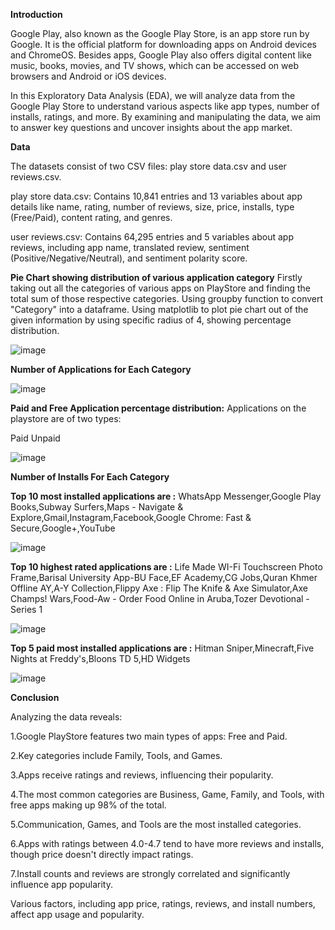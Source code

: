 **Introduction**

Google Play, also known as the Google Play Store, is an app store run by Google. It is the official platform for downloading apps on Android devices and ChromeOS. Besides apps, Google Play also offers digital content like music, books, movies, and TV shows, which can be accessed on web browsers and Android or iOS devices.

In this Exploratory Data Analysis (EDA), we will analyze data from the Google Play Store to understand various aspects like app types, number of installs, ratings, and more. By examining and manipulating the data, we aim to answer key questions and uncover insights about the app market.

**Data**

The datasets consist of two CSV files: play store data.csv and user reviews.csv.

play store data.csv: Contains 10,841 entries and 13 variables about app details like name, rating, number of reviews, size, price, installs, type (Free/Paid), content rating, and genres.

user reviews.csv: Contains 64,295 entries and 5 variables about app reviews, including app name, translated review, sentiment (Positive/Negative/Neutral), and sentiment polarity score.

**Pie Chart showing distribution of various application category**
Firstly taking out all the categories of various apps on PlayStore and finding the total sum of those respective categories.
Using groupby function to convert "Category" into a dataframe.
Using matplotlib to plot pie chart out of the given information by using specific radius of 4, showing percentage distribution.

![image](https://github.com/user-attachments/assets/c5b0bc59-e58a-44e1-9b22-b955565b29bd)

**Number of Applications for Each Category**

![image](https://github.com/user-attachments/assets/b8a42604-5329-448c-a887-58b52037f9d1)

**Paid and Free Application percentage distribution:**
Applications on the playstore are of two types:

Paid
Unpaid

![image](https://github.com/user-attachments/assets/ceea839b-4574-47d8-b13b-a7eded8dad0f)

**Number of Installs For Each Category**

**Top 10 most installed applications are :**
WhatsApp Messenger,Google Play Books,Subway Surfers,Maps - Navigate & Explore,Gmail,Instagram,Facebook,Google Chrome: Fast & Secure,Google+,YouTube

![image](https://github.com/user-attachments/assets/b9fcab27-c9b7-4a33-9e39-4a7056b79ef8)

**Top 10 highest rated applications are :**
Life Made WI-Fi Touchscreen Photo Frame,Barisal University App-BU Face,EF Academy,CG Jobs,Quran Khmer Offline AY,A-Y Collection,Flippy Axe : Flip The Knife & Axe Simulator,Axe Champs! Wars,Food-Aw - Order Food Online in Aruba,Tozer Devotional -Series 1

![image](https://github.com/user-attachments/assets/395d9c56-5de3-4f77-a097-f247a18fb906)


**Top 5 paid most installed applications are :**
 Hitman Sniper,Minecraft,Five Nights at Freddy's,Bloons TD 5,HD Widgets

 ![image](https://github.com/user-attachments/assets/fcd21253-42d6-4804-8ff3-1026e30992ac)

 **Conclusion**
 
 Analyzing the data reveals:

1.Google PlayStore features two main types of apps: Free and Paid.

2.Key categories include Family, Tools, and Games.

3.Apps receive ratings and reviews, influencing their popularity.

4.The most common categories are Business, Game, Family, and Tools, with free apps making up 98% of the total.

5.Communication, Games, and Tools are the most installed categories.

6.Apps with ratings between 4.0-4.7 tend to have more reviews and installs, though price doesn't directly impact ratings.

7.Install counts and reviews are strongly correlated and significantly influence app popularity.

Various factors, including app price, ratings, reviews, and install numbers, affect app usage and popularity.


